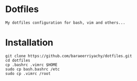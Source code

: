 # Dotfiles
```
My dotfiles configuration for bash, vim and others...
```
# Installation
```
git clone https://github.com/baraeerriyachy/dotfiles.git
cd dotfiles
cp .bashrc .vimrc $HOME
sudo cp bash.bashrc /etc
sudo cp .vimrc /root
```
